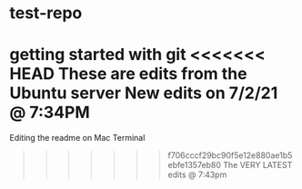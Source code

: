 # test-repo
getting started with git
<<<<<<< HEAD
These are edits from the Ubuntu server
New edits on 7/2/21 @ 7:34PM 
=======
Editing the readme on Mac Terminal
>>>>>>> f706cccf29bc90f5e12e880ae1b5ebfe1357eb80
The VERY LATEST edits @ 7:43pm
